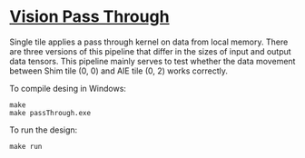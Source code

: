 <!---//===- README.md --------------------------*- Markdown -*-===//
//
// This file is licensed under the Apache License v2.0 with LLVM Exceptions.
// See https://llvm.org/LICENSE.txt for license information.
// SPDX-License-Identifier: Apache-2.0 WITH LLVM-exception
//
// Copyright (C) 2022, Advanced Micro Devices, Inc.
// 
//===----------------------------------------------------------------------===//-->

# <ins>Vision Pass Through</ins>

Single tile applies a pass through kernel on data from local memory. There are three versions of this pipeline that differ in the sizes of input and output data tensors. This pipeline mainly serves to test whether the data movement between Shim tile (0, 0) and AIE tile (0, 2) works correctly.

To compile desing in Windows:
```
make
make passThrough.exe
```

To run the design:
```
make run
```

